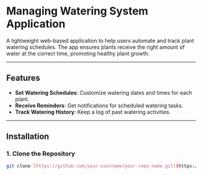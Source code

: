 # Managing Watering System Application

A lightweight web-based application to help users automate and track plant watering schedules. The app ensures plants receive the right amount of water at the correct time, promoting healthy plant growth.

---

## Features

- **Set Watering Schedules**: Customize watering dates and times for each plant.
- **Receive Reminders**: Get notifications for scheduled watering tasks.
- **Track Watering History**: Keep a log of past watering activities.

---

## Installation

### 1. Clone the Repository
```bash
git clone [https://github.com/your-username/your-repo-name.git](https://github.com/rizkifatra/WPMS.git)
